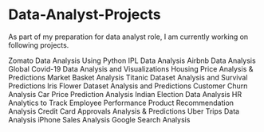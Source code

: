 # Data-Analyst-Projects
As part of my preparation for data analyst role, I am currently working on following projects.

Zomato Data Analysis Using Python
IPL Data Analysis
Airbnb Data Analysis
Global Covid-19 Data Analysis and Visualizations
Housing Price Analysis & Predictions
Market Basket Analysis
Titanic Dataset Analysis and Survival Predictions
Iris Flower Dataset Analysis and Predictions
Customer Churn Analysis
Car Price Prediction Analysis
Indian Election Data Analysis
HR Analytics to Track Employee Performance
Product Recommendation Analysis
Credit Card Approvals Analysis & Predictions
Uber Trips Data Analysis
iPhone Sales Analysis
Google Search Analysis
